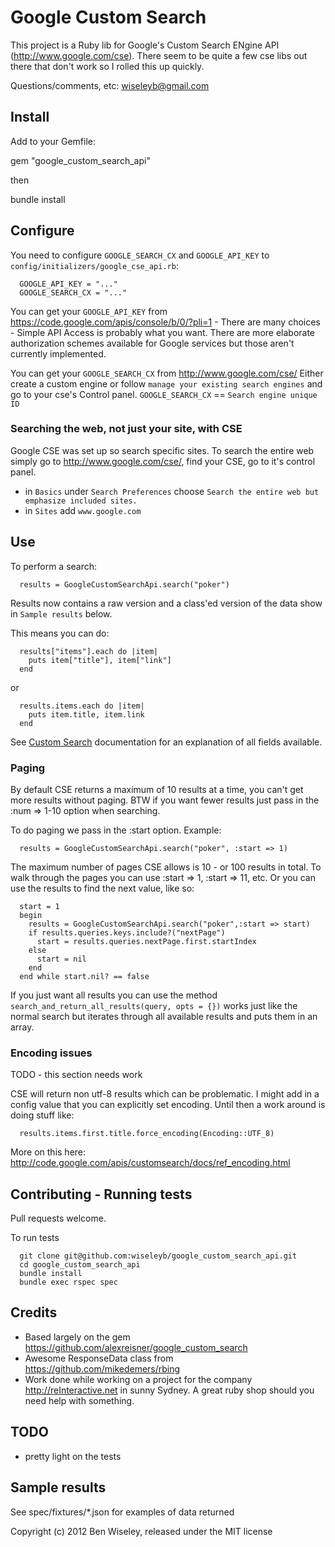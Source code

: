 # Google Custom Search

This project is a Ruby lib for Google's Custom Search ENgine API (http://www.google.com/cse).  There seem to be quite a few cse libs out there that don't work so I rolled this up quickly.

Questions/comments, etc: wiseleyb@gmail.com

## Install

Add to your Gemfile:

  gem "google_custom_search_api"

then

  bundle install

## Configure

You need to configure ```GOOGLE_SEARCH_CX``` and ```GOOGLE_API_KEY``` to ```config/initializers/google_cse_api.rb```:

```
  GOOGLE_API_KEY = "..."
  GOOGLE_SEARCH_CX = "..."
```
You can get your ```GOOGLE_API_KEY``` from https://code.google.com/apis/console/b/0/?pli=1 - There are many choices - Simple API Access is probably what you want.  There are more elaborate authorization schemes available for Google services but those aren't currently implemented.

You can get your ```GOOGLE_SEARCH_CX``` from http://www.google.com/cse/  Either create a custom engine or follow ```manage your existing search engines``` and go to your cse's Control panel.  ```GOOGLE_SEARCH_CX``` == ```Search engine unique ID```

### Searching the web, not just your site, with CSE

Google CSE was set up so search specific sites.  To search the entire web simply go to http://www.google.com/cse/, find your CSE, go to it's control panel.

* in ```Basics``` under ```Search Preferences``` choose ```Search the entire web but emphasize included sites.```
* in ```Sites``` add ```www.google.com```

## Use

To perform a search:

```
  results = GoogleCustomSearchApi.search("poker")
```
Results now contains a raw version and a class'ed version of the data show in ```Sample results``` below.

This means you can do:

```
  results["items"].each do |item|
  	puts item["title"], item["link"]
  end
```

or

```
  results.items.each do |item|
    puts item.title, item.link
  end
```

See [Custom Search](http://code.google.com/apis/customsearch/v1/using_rest.html) documentation for an explanation of all fields available.

### Paging

By default CSE returns a maximum of 10 results at a time, you can't get more results without paging. BTW if you want fewer results just pass in the :num => 1-10 option when searching.

To do paging we pass in the :start option.  Example:

```
  results = GoogleCustomSearchApi.search("poker", :start => 1)
```

The maximum number of pages CSE allows is 10 - or 100 results in total.  To walk through the pages you can use :start => 1, :start => 11, etc. Or you can use the results to find the next value, like so:

```
  start = 1
  begin
    results = GoogleCustomSearchApi.search("poker",:start => start)
    if results.queries.keys.include?("nextPage")
      start = results.queries.nextPage.first.startIndex
    else
      start = nil
    end
  end while start.nil? == false
```

If you just want all results you can use the method ```search_and_return_all_results(query, opts = {})``` works just like the normal search but iterates through all available results and puts them in an array.

### Encoding issues

TODO - this section needs work

CSE will return non utf-8 results which can be problematic.  I might add in a config value that you can explicitly set encoding.  Until then a work around is doing stuff like:

```
  results.items.first.title.force_encoding(Encoding::UTF_8)
```

More on this here: http://code.google.com/apis/customsearch/docs/ref_encoding.html

## Contributing - Running tests

Pull requests welcome.

To run tests
```
  git clone git@github.com:wiseleyb/google_custom_search_api.git
  cd google_custom_search_api
  bundle install
  bundle exec rspec spec
```

## Credits
* Based largely on the gem https://github.com/alexreisner/google_custom_search 
* Awesome ResponseData class from https://github.com/mikedemers/rbing
* Work done while working on a project for the company http://reInteractive.net in sunny Sydney.  A great ruby shop should you need help with something.

## TODO
* pretty light on the tests

## Sample results

See spec/fixtures/*.json for examples of data returned


Copyright (c) 2012 Ben Wiseley, released under the MIT license
